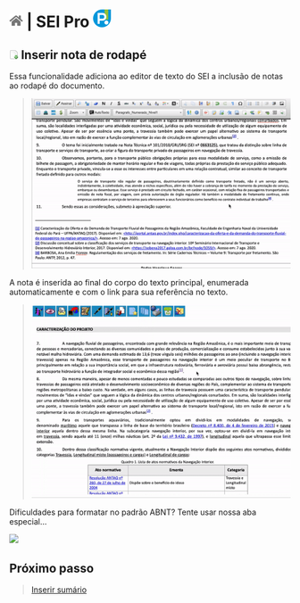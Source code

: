 # [![Home](../img/home.png)](../) |  SEI Pro ![Icone](../img/icon-32.png)

## ![SEI Pro Nota Rodapé](/img/icon-notarodape.png) Inserir nota de rodapé

Essa funcionalidade adiciona ao editor de texto do SEI a inclusão de notas ao rodapé do documento.

> ![Tela Nota Rodapé](../img/tela-notarodape.gif) 

A nota é inserida ao final do corpo do texto principal, enumerada automaticamente e com o link para sua referência no texto.

> ![Tela Nota Rodapé](../img/tela-notarodape2.gif) 

Dificuldades para formatar no padrão ABNT? Tente usar nossa aba especial...

<img src="https://github.com/pedrohsoaresadv/sei-pro/raw/master/img/tela-notarodape3.png" data-canonical-src="https://github.com/pedrohsoaresadv/sei-pro/raw/master/img/tela-notarodape3.png" width="550"/>

## Próximo passo

> [Inserir sumário](./pages/SUMARIO.md)
